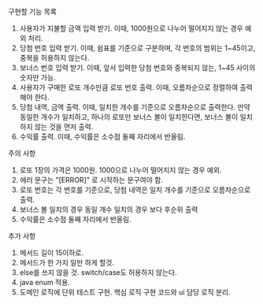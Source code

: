 구현할 기능 목록
1. 사용자가 지불할 금액 입력 받기.  이때, 1000원으로 나누어 떨어지지 않는 경우 예외 처리.
2. 당첨 번호 입력 받기.  이때, 쉼표를 기준으로 구분하며, 각 번호의 범위는 1~45이고, 중복을 허용하지 않는다.
3. 보너스 번호 입력 받기.  이때, 앞서 입력한 당첨 번호와 중복되지 않는, 1~45 사이의 숫자만 가능.
4. 사용자가 구매한 로또 개수만큼 로또 번호 출력.  이때, 오름차순으로 정렬하여 출력해야 한다.
5. 당첨 내역, 금액 출력.  이때, 일치한 개수를 기준으로 오름차순으로 출력한다.  만약 동일한 개수가 일치하고, 하나의 로또만 보너스 볼이 일치한다면, 보너스 볼이 일치하지 않는 것을 먼저 출력.
6. 수익률 출력.  이때, 수익률은 소수점 둘째 자리에서 반올림.

주의 사항
1. 로또 1장의 가격은 1000원. 1000으로 나누어 떨어지지 않는 경우 예외.
2. 에러 문구는 "[ERROR]" 로 시작하는 문구여야 함.
3. 로또 번호는 각 번호를 기준으로, 당첨 내역은 일치 개수를 기준으로 오름차순으로 출력.
4. 보너스 볼 일치의 경우 동일 개수 일치의 경우 보다 후순위 출력
5. 수익률은 소수점 둘째 자리에서 반올림.

추가 사항
1. 메서드 길이 15이하로.
2. 메서드가 한 가지 일만 하게 할것.
3. else를 쓰지 않을 것. switch/case도 허용하지 않는다.
4. java enum 적용.
5. 도메인 로직에 단위 테스트 구현. 핵심 로직 구현 코드와 ui 담당 로직 분리.

